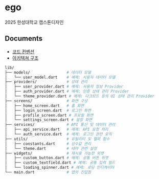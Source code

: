 # ego

2025 한성대학교 캡스톤디자인

## Documents

- [코드 컨벤션](https://6-keem-dev.vercel.app/blog/%EC%BA%A1%EC%8A%A4%ED%86%A4%EB%94%94%EC%9E%90%EC%9D%B8/2025-02-05)
- [아키텍쳐 구조](https://6-keem-dev.vercel.app/blog/%EC%BA%A1%EC%8A%A4%ED%86%A4%EB%94%94%EC%9E%90%EC%9D%B8/2025-02-12)


```bash
lib/
├── models/                # 데이터 모델
│   └── user_model.dart    # 예제: 사용자 데이터 모델
├── providers/             # 상태 관리
│   ├── user_provider.dart # 예제: 사용자 정보 Provider
│   ├── auth_provider.dart # 예제: 인증 상태 관리 Provider
│   └── theme_provider.dart # 예제: 다크모드 등의 UI 상태 관리 Provider
├── screens/               # 화면 구성
│   ├── home_screen.dart   # 홈 화면
│   ├── login_screen.dart  # 로그인 화면
│   ├── profile_screen.dart # 프로필 화면
│   └── settings_screen.dart # 설정 화면
├── services/              # API 통신 및 데이터 관리
│   ├── api_service.dart   # 예제: API 요청 처리
│   └── auth_service.dart  # 예제: 로그인 관련 로직
├── utils/                 # 유틸리티 및 헬퍼 함수
│   ├── constants.dart     # 상수값 관리
│   └── theme.dart         # 테마 관련 설정
├── widgets/               # 재사용 가능한 위젯
│   ├── custom_button.dart # 예제: 공통 버튼 위젯
│   ├── custom_textfield.dart # 예제: 공통 입력 필드
│   └── loading_spinner.dart # 예제: 로딩 인디케이터
└── main.dart              # 앱의 진입점
```